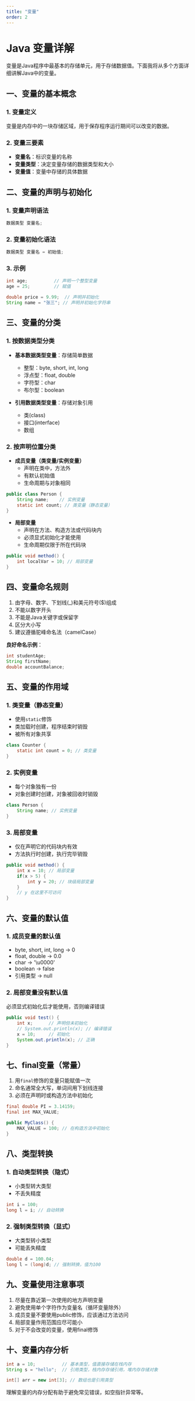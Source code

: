 ```yaml
---
title: "变量"
order: 2
---
```

# Java 变量详解

变量是Java程序中最基本的存储单元，用于存储数据值。下面我将从多个方面详细讲解Java中的变量。

## 一、变量的基本概念

### 1. 变量定义
变量是内存中的一块存储区域，用于保存程序运行期间可以改变的数据。

### 2. 变量三要素
- **变量名**：标识变量的名称
- **变量类型**：决定变量存储的数据类型和大小
- **变量值**：变量中存储的具体数据

## 二、变量的声明与初始化

### 1. 变量声明语法
```java
数据类型 变量名;
```

### 2. 变量初始化语法
```java
数据类型 变量名 = 初始值;
```

### 3. 示例
```java
int age;          // 声明一个整型变量
age = 25;         // 赋值

double price = 9.99;  // 声明并初始化
String name = "张三"; // 声明并初始化字符串
```

## 三、变量的分类

### 1. 按数据类型分类
- **基本数据类型变量**：存储简单数据
  - 整型：byte, short, int, long
  - 浮点型：float, double
  - 字符型：char
  - 布尔型：boolean

- **引用数据类型变量**：存储对象引用
  - 类(class)
  - 接口(interface)
  - 数组

### 2. 按声明位置分类
- **成员变量（类变量/实例变量）**
  - 声明在类中，方法外
  - 有默认初始值
  - 生命周期与对象相同

```java
public class Person {
    String name;    // 实例变量
    static int count; // 类变量（静态变量）
}
```

- **局部变量**
  - 声明在方法、构造方法或代码块内
  - 必须显式初始化才能使用
  - 生命周期仅限于所在代码块

```java
public void method() {
    int localVar = 10; // 局部变量
}
```

## 四、变量命名规则

1. 由字母、数字、下划线(_)和美元符号($)组成
2. 不能以数字开头
3. 不能是Java关键字或保留字
4. 区分大小写
5. 建议遵循驼峰命名法（camelCase）

**良好命名示例**：
```java
int studentAge;
String firstName;
double accountBalance;
```

## 五、变量的作用域

### 1. 类变量（静态变量）
- 使用`static`修饰
- 类加载时创建，程序结束时销毁
- 被所有对象共享

```java
class Counter {
    static int count = 0; // 类变量
}
```

### 2. 实例变量
- 每个对象独有一份
- 对象创建时创建，对象被回收时销毁

```java
class Person {
    String name; // 实例变量
}
```

### 3. 局部变量
- 仅在声明它的代码块内有效
- 方法执行时创建，执行完毕销毁

```java
public void method() {
    int x = 10; // 局部变量
    if(x > 5) {
        int y = 20; // 块级局部变量
    }
    // y 在这里不可访问
}
```

## 六、变量的默认值

### 1. 成员变量的默认值
- byte, short, int, long → 0
- float, double → 0.0
- char → '\u0000'
- boolean → false
- 引用类型 → null

### 2. 局部变量没有默认值
必须显式初始化后才能使用，否则编译错误

```java
public void test() {
    int x;      // 声明但未初始化
    // System.out.println(x); // 编译错误
    x = 10;     // 初始化
    System.out.println(x); // 正确
}
```

## 七、final变量（常量）

1. 用`final`修饰的变量只能赋值一次
2. 命名通常全大写，单词间用下划线连接
3. 必须在声明时或构造方法中初始化

```java
final double PI = 3.14159;
final int MAX_VALUE;

public MyClass() {
    MAX_VALUE = 100; // 在构造方法中初始化
}
```

## 八、类型转换

### 1. 自动类型转换（隐式）
- 小类型转大类型
- 不丢失精度

```java
int i = 100;
long l = i; // 自动转换
```

### 2. 强制类型转换（显式）
- 大类型转小类型
- 可能丢失精度

```java
double d = 100.04;
long l = (long)d; // 强制转换，值为100
```

## 九、变量使用注意事项

1. 尽量在靠近第一次使用的地方声明变量
2. 避免使用单个字符作为变量名（循环变量除外）
3. 成员变量不要使用public修饰，应该通过方法访问
4. 局部变量作用范围应尽可能小
5. 对于不会改变的变量，使用final修饰

## 十、变量内存分析

```java
int a = 10;          // 基本类型，值直接存储在栈内存
String s = "hello";  // 引用类型，栈内存存储引用，堆内存存储对象

int[] arr = new int[3]; // 数组也是引用类型
```

理解变量的内存分配有助于避免常见错误，如空指针异常等。